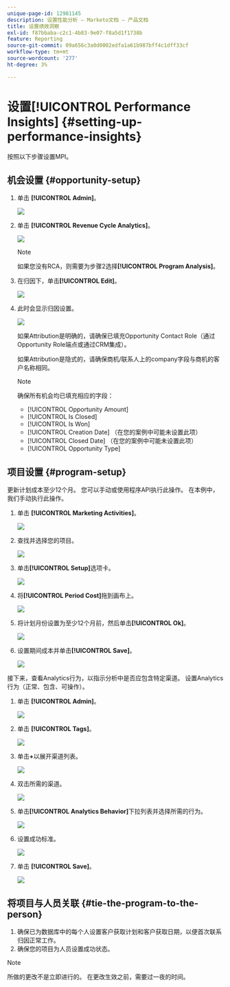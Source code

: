 ```yaml
---
unique-page-id: 12981145
description: 设置性能分析 — Marketo文档 — 产品文档
title: 设置绩效洞察
exl-id: f87bbaba-c2c1-4b83-9e07-f8a5d1f1738b
feature: Reporting
source-git-commit: 09a656c3a0d0002edfa1a61b987bff4c1dff33cf
workflow-type: tm+mt
source-wordcount: '277'
ht-degree: 3%

---
```


# 设置[!UICONTROL Performance Insights] {#setting-up-performance-insights}

按照以下步骤设置MPI。

## 机会设置 {#opportunity-setup}

1. 单击 **[!UICONTROL Admin]**。

   ![](assets/admin.png)

1. 单击 **[!UICONTROL Revenue Cycle Analytics]**。

   ![](assets/two-2.png)

   >[!NOTE]
   >
   >如果您没有RCA，则需要为步骤2选择&#x200B;**[!UICONTROL Program Analysis]**。

1. 在归因下，单击&#x200B;**[!UICONTROL Edit]**。

   ![](assets/three-1.png)

1. 此时会显示归因设置。

   ![](assets/four-2.png)

   如果Attribution是明确的，请确保已填充Opportunity Contact Role（通过Opportunity Role端点或通过CRM集成）。

   如果Attribution是隐式的，请确保商机/联系人上的company字段与商机的客户名称相同。

   >[!NOTE]
   >
   >确保所有机会均已填充相应的字段：
   >
   >* [!UICONTROL Opportunity Amount]
   >* [!UICONTROL Is Closed]
   >* [!UICONTROL Is Won]
   >* [!UICONTROL Creation Date] （在您的案例中可能未设置此项）
   >* [!UICONTROL Closed Date] （在您的案例中可能未设置此项）
   >* [!UICONTROL Opportunity Type]

## 项目设置 {#program-setup}

更新计划成本至少12个月。 您可以手动或使用程序API执行此操作。 在本例中，我们手动执行此操作。

1. 单击 **[!UICONTROL Marketing Activities]**。

   ![](assets/ma.png)

1. 查找并选择您的项目。

   ![](assets/select-program.png)

1. 单击&#x200B;**[!UICONTROL Setup]**&#x200B;选项卡。

   ![](assets/setup-tab.png)

1. 将&#x200B;**[!UICONTROL Period Cost]**&#x200B;拖到画布上。

   ![](assets/period-cost.png)

1. 将计划月份设置为至少12个月前，然后单击&#x200B;**[!UICONTROL Ok]**。

   ![](assets/set-period.png)

1. 设置期间成本并单击&#x200B;**[!UICONTROL Save]**。

   ![](assets/set-cost.png)

接下来，查看Analytics行为，以指示分析中是否应包含特定渠道。 设置Analytics行为（正常、包含、可操作）。

1. 单击 **[!UICONTROL Admin]**。

   ![](assets/admin.png)

1. 单击 **[!UICONTROL Tags]**。

   ![](assets/tags.png)

1. 单击&#x200B;**+**&#x200B;以展开渠道列表。

   ![](assets/channel.png)

1. 双击所需的渠道。

   ![](assets/channel-click.png)

1. 单击&#x200B;**[!UICONTROL Analytics Behavior]**&#x200B;下拉列表并选择所需的行为。

   ![](assets/edit-channel.png)

1. 设置成功标准。

   ![](assets/success.png)

1. 单击 **[!UICONTROL Save]**。

   ![](assets/save.png)

## 将项目与人员关联 {#tie-the-program-to-the-person}

1. 确保已为数据库中的每个人设置客户获取计划和客户获取日期，以便首次联系归因正常工作。
1. 确保您的项目为人员设置成功状态。

>[!NOTE]
>
>所做的更改不是立即进行的。 在更改生效之前，需要过一夜的时间。
